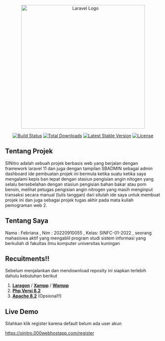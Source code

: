 <p align="center"><a href="https://laravel.com" target="_blank"><img src="https://raw.githubusercontent.com/laravel/art/master/logo-lockup/5%20SVG/2%20CMYK/1%20Full%20Color/laravel-logolockup-cmyk-red.svg" width="400" alt="Laravel Logo"></a></p>

<p align="center">
<a href="https://github.com/laravel/framework/actions"><img src="https://github.com/laravel/framework/workflows/tests/badge.svg" alt="Build Status"></a>
<a href="https://packagist.org/packages/laravel/framework"><img src="https://img.shields.io/packagist/dt/laravel/framework" alt="Total Downloads"></a>
<a href="https://packagist.org/packages/laravel/framework"><img src="https://img.shields.io/packagist/v/laravel/framework" alt="Latest Stable Version"></a>
<a href="https://packagist.org/packages/laravel/framework"><img src="https://img.shields.io/packagist/l/laravel/framework" alt="License"></a>
</p>

## Tentang Projek

SINitro adalah sebuah projek berbasis web yang berjalan dengan framework laravel 11 dan juga dengan tampilan SBADMIN sebagai admin dashboard
ide pembuatan projek ini bermula ketika suatu ketika saya mengalami kepis ban tepat dengan stasiun pengisian angin nitogen yang selalu bersebelahan
dengan stasiun pengisian bahan bakar atau pom bensin, melihat petugas pengisian angin nitrogen yang masih menginput transaksi secara manual (tulis tanggan)
dari situlah ide saya untuk membuat projek ini dan juga sebagai projek tugas akhir pada mata kuliah pemograman web 2.

## Tentang Saya

Nama : Febriana ,
Nim  : 20220910055 ,
Kelas: SINFC-01-2022 ,
seorang mahasiswa aktif yang mengablil program studi sistem informasi yang berkuliah di fakultas ilmu komputer universitas kuningan

## Recuitments!!
Sebelum menjalankan dan mendownload reposity ini siapkan terlebih dahulu kebutuhan berikut
1. **[Laragon](https://vehikl.com/)** / **[Xampp](https://vehikl.com/)** / **[Wampp](https://vehikl.com/)**
2. **[Php Versi 8.2](https://tighten.co)**
3. **[Apache 8.2](https://tighten.co)** (Opsional!!)

## Live Demo
Silahkan klik register karena default belum ada user akun

https://sinitro.000webhostapp.com/register
